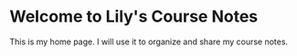 # Welcome to Lily's Course Notes

This is my home page. I will use it to organize and share my course notes.